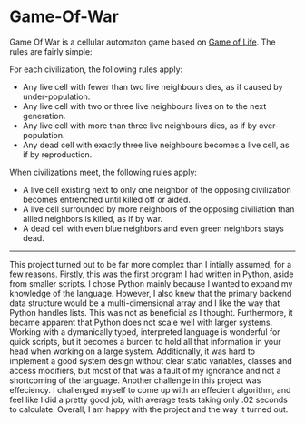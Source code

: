 # Game-Of-War
Game Of War is a cellular automaton game based on [Game of Life](https://www.youtube.com/watch?v=R9Plq-D1gEk). The rules are fairly simple:

For each civilization, the following rules apply:
* Any live cell with fewer than two live neighbours dies, as if caused by under-population.
* Any live cell with two or three live neighbours lives on to the next generation.
* Any live cell with more than three live neighbours dies, as if by over-population.
* Any dead cell with exactly three live neighbours becomes a live cell, as if by reproduction.

When civilizations meet, the following rules apply:
* A live cell existing next to only one neighbor of the opposing civilization becomes entrenched until killed off or aided.
* A live cell surrounded by more neighbors of the opposing civiliation than allied neighbors is killed, as if by war.
* A dead cell with even blue neighbors and even green neighbors stays dead.

---

This project turned out to be far more complex than I intially assumed, for a few reasons. 
Firstly, this was the first program I had written in Python, aside from smaller scripts. I chose Python mainly because I wanted to expand my knowledge of the language. However, I also knew that the primary backend data structure would be a multi-dimensional array and I like the way that Python handles lists. This was not as beneficial as I thought. Furthermore, it became apparent that Python does not scale well with larger systems. Working with a dymanically typed, interpreted language is wonderful for quick scripts, but it becomes a burden to hold all that information in your head when working on a large system. Additionally, it was hard to implement a good system design without clear static variables, classes and access modifiers, but most of that was a fault of my ignorance and not a shortcoming of the language. Another challenge in this project was effeciency. I challenged myself to come up with an effecient algorithm, and feel like I did a pretty good job, with average tests taking only .02 seconds to calculate. Overall, I am happy with the project and the way it turned out. 

